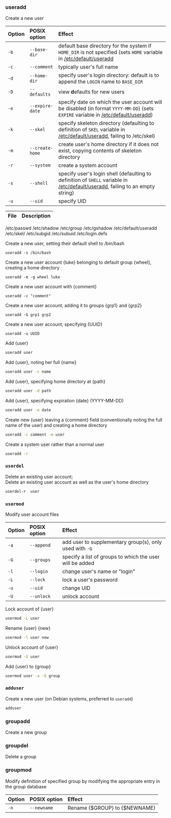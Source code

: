 ### useradd
Create a new user

Option  | POSIX option            | Effect
:---    | :---                    | :---
`-b`    | `--base-dir`         | default base directory for the system if `HOME_DIR` is not specified (sets `HOME` variable in [/etc/default/useradd](#etcdefaultuseradd)
`-c`    | `--comment`          | typically user's full name
`-d`    | `--home-dir`         | specify user's login directory: default is to append the `LOGIN` name to `BASE_DIR`
`-D`    | `--defaults`         | view **d**efaults for new users
`-e`    | `--expire-date`      | specify date on which the user account will be disabled (in format `YYYY-MM-DD`) (sets `EXPIRE` variable in [/etc/default/useradd](#etcdefaultuseradd))
`-k`    | `--skel`             | specify skeleton directory (defaulting to definition of `SKEL` variable in [/etc/default/useradd](#etcdefaultuseradd), failing to /etc/skel)
`-m`    | `--create-home`      | create user's home directory if it does not exist, copying contents of skeleton directory
`-r`    | `--system`           | create a system account
`-s`    | `--shell`            | specify user's login shell (defaulting to definition of `SHELL` variable in [/etc/default/useradd](#etcdefaultuseradd), failing to an empty string)
`-u`    | `--uid`              | specify UID

File                  | Description
:---                  | :---
/etc/passwd
/etc/shadow
/etc/group
/etc/gshadow
/etc/default/useradd
/etc/skel/
/etc/subgid
/etc/subuid
/etc/login.defs

Create a new user, setting their default shell to /bin/bash
```
useradd -s /bin/bash
```
Create a new user account {luke} belonging to default group {wheel}, creating a home directory
```
useradd -m -g wheel luke
```
Create a new user account with {comment}
```
useradd -c "comment"
```
Create a new user account, adding it to groups {grp1} and {grp2}
```
useradd -G grp1 grp2
```
Create a new user account, specifying {UUID}
```
useradd -u UUID
```

Add {user}
```sh
useradd user
```
Add {user}, noting her full {name}
```sh
useradd user -c name
```
Add {user}, specifying home directory at {path}
```sh
useradd user -d path
```
Add {user}, specifying expiration {date} (YYYY-MM-DD)
```sh
useradd user -e date
```
Create new {user} leaving a {comment} field (conventionally noting the full name of the user) and creating a home directory
```sh
useradd -c comment -m user
```
Create a system user rather than a normal user
```sh
useradd -r
```

### `userdel`
Delete an existing user account;\
Delete an existing user account as well as the user's home directory
```sh
userdel-r  user
```

### `usermod`
Modify user account files

Option  | POSIX option            | Effect
:---    | :---                    | :---
`-a`    | `--append`              | add user to supplementary group(s), only used with `-G`
`-G`    | `--groups`              | specify a list of groups to which the user will be added
`-l`    | `--login`               | change user's name or "login"
`-L`    | `--lock`                | lock a user's password
`-u`    | `--uid`                 | change UID
`-U`    | `--unlock`              | unlock account

Lock account of {user}
```sh
usermod -L user
```
Rename {user} {new}
```sh
usermod -l user new
```
Unlock account of {user}
```sh
usermod -U user
```
Add {user} to {group}
```sh
usermod user -a -G group
```

### `adduser`
Create a new user (on Debian systems, preferred to `useradd`)
```sh
adduser 
```

### groupadd
Create a new group

### groupdel
Delete a group

### groupmod
Modify definition of specified group by modifying the appropriate entry in the group database

Option  | POSIX option            | Effect
:---    | :---                    | :---
`-n`    | `--newname`             | Rename {$GROUP} to {$NEWNAME}
